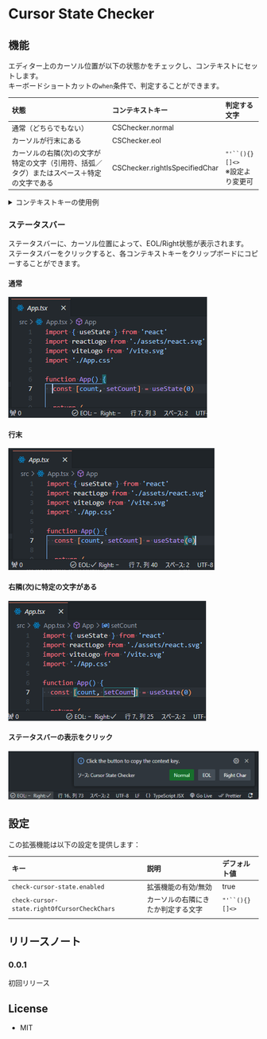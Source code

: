 # Cursor State Checker

## 機能

エディター上のカーソル位置が以下の状態かをチェックし、コンテキストにセットします。  
キーボードショートカットの`when`条件で、判定することができます。  

| 状態                                                                                       | コンテキストキー               | 判定する文字                      |
| :----------------------------------------------------------------------------------------- | :----------------------------- | :-------------------------------- |
| 通常（どちらでもない）                                                                     | CSChecker.normal               |                                   |
| カーソルが行末にある                                                                       | CSChecker.eol                  |                                   |
| カーソルの右隣(次)の文字が特定の文字（引用符、括弧／タグ）またはスペース＋特定の文字である | CSChecker.rightIsSpecifiedChar | `"'``(){}[]<>`<br>※設定より変更可 |

<details>
<summary>コンテキストキーの使用例</summary>
通常時は、`cursorWordEndRight`で単語単位でカーソルを移動で移動します。  
カーソルの右に特定の文字かスペース＋特定の文字がきたときは、`cursorRight`で次の文字に移動できます。  
行末にいるときは、デフォルトの動作となり、`space`が入力されます。  
```json
# keybindings.json
{
  {
    "key": "shift+space",
    "command": "cursorWordEndRight",
    "when": "textInputFocus && !accessibilityModeEnabled && CSChecker.normal"
  },
  {
    "key": "shift+space",
    "command": "cursorRight",
    "when": "textInputFocus && !accessibilityModeEnabled && CSChecker.rightIsSpecifiedChar"
  }
}
```
</details>

### ステータスバー

ステータスバーに、カーソル位置によって、EOL/Right状態が表示されます。  
ステータスバーをクリックすると、各コンテキストキーをクリップボードにコピーすることができます。  

#### 通常

![status-none](images/status-normal.png)

#### 行末

![status-eol](images/status-eol.png)

#### 右隣(次)に特定の文字がある

![status-right](images/status-right.png)


#### ステータスバーの表示をクリック

![statusbar-click](images/statusbar-click.png)

## 設定

この拡張機能は以下の設定を提供します：

| キー                                         | 説明                               | デフォルト値   |
| :------------------------------------------- | :--------------------------------- | :------------- |
| `check-cursor-state.enabled`                 | 拡張機能の有効/無効                | true           |
| `check-cursor-state.rightOfCursorCheckChars` | カーソルの右隣にきたか判定する文字 | `"'``(){}[]<>` |
|                                              |                                    |                |

## リリースノート

### 0.0.1

初回リリース


## License

* MIT
